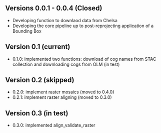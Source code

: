 ## Versions 0.0.1 - 0.0.4 (Closed)
- Developing function to downlaod data from Chelsa
- Developing the core pipeline up to post-reprojecting application of a Bounding Box

## Version 0.1 (current)
- 0.1.0: implemented two functions: download of cog names from STAC collection and downloading cogs from OLM (in test)

## Version 0.2 (skipped)
- 0.2.0: implement raster mosaics (moved to 0.4.0)
- 0.2.1: implement raster aligning (moved to 0.3.0)

## Version 0.3 (in test)
- 0.3.0: implemented align_validate_raster
